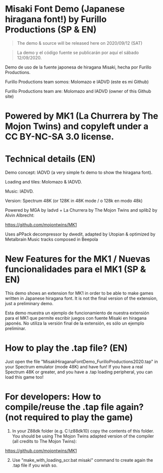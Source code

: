 # Misaki Font Demo (Japanese hiragana font!) by Furillo Productions (SP & EN)

>The demo & source will be released here on 2020/09/12 (SAT)

>La demo y el código fuente se publicarán por aquí el sábado 12/09/2020.

Demo de uso de la fuente japonesa de hiragana Misaki, hecha por Furillo Productions.

Furillo Productions team somos: Molomazo e IADVD (este es mi Github)

Furillo Productions team are: Molomazo and IADVD (owner of this Github site)

# Powered by MK1 (La Churrera by The Mojon Twins) and copyleft under a CC BY-NC-SA 3.0 license.

# Technical details (EN)

Demo concept: IADVD (a very simple fx demo to show the hiragana font).

Loading and tiles: Molomazo & IADVD.

Music: IADVD.

Version: Spectrum 48K (or 128K in 48K mode / o 128k en modo 48k)

Powered by MGA by Iadvd + La Churrera by The Mojon Twins and splib2 by Alvin Albrecht:

https://github.com/mojontwins/MK1

Uses aPPack decompressor by dwedit, adapted by Utopian & optimized by Metalbrain
Music tracks composed in Beepola

# New Features for the MK1 / Nuevas funcionalidades para el MK1 (SP & EN)

This demo shows an extension for MK1 in order to be able to make games written in Japanese hiragana font. It is not the final version of the extension, just a preliminary demo.

Esta demo muestra un ejemplo de funcionamiento de nuestra extensión para el MK1 que permite escribir juegos con fuente Misaki en hiragana japonés. No utiliza la versión final de la extensión, es sólo un ejemplo preliminar.

# How to play the .tap file? (EN)

Just open the file "MisakiHiraganaFontDemo_FurilloProductions2020.tap" in your Spectrum emulator (mode 48K) and have fun! If you have a real Spectrum 48K or greater, and you have a .tap loading peripheral, you can load this game too! 

# For developers: How to compile/reuse the .tap file again? (not required to play the game)

1. In your Z88dk folder (e.g. C:\z88dk10) copy the contents of this folder. You should be using The Mojon Twins adapted version of the compiler (all credits to The Mojon Twins):

https://github.com/mojontwins/MK1

2. Use "make_with_loading_scr.bat misaki" command to create again the .tap file if you wish so.
